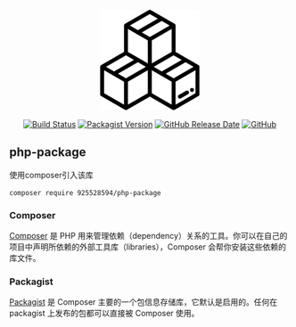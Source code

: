 <p align="center"><a href="https://github.com/925528594/php-package"><img src="https://github.com/925528594/php-package/raw/master/box.png" width="180"></a></p>

<p align="center">
<a href="https://travis-ci.org/github/925528594"><img src="https://travis-ci.org/925528594/php-package.svg" alt="Build Status"></a>
<a href="https://packagist.org/packages/925528594/php-package"><img src="https://img.shields.io/packagist/v/925528594/php-package" alt="Packagist Version"></a>
<a href="https://github.com/925528594/php-package"><img src="https://img.shields.io/github/release-date/925528594/php-package" alt="GitHub Release Date"></a>
<a href="https://github.com/925528594/php-package"><img alt="GitHub" src="https://img.shields.io/github/license/925528594/php-package"></a>
</p>

## php-package
使用composer引入该库
```
composer require 925528594/php-package
```




### Composer
[Composer](https://www.phpcomposer.com/ "php依赖仓库管理工具") 是 PHP 用来管理依赖（dependency）关系的工具。你可以在自己的项目中声明所依赖的外部工具库（libraries），Composer 会帮你安装这些依赖的库文件。


### Packagist
[Packagist](https://packagist.org/ "composer依赖仓库") 是 Composer 主要的一个包信息存储库，它默认是启用的。任何在 packagist 上发布的包都可以直接被 Composer 使用。

